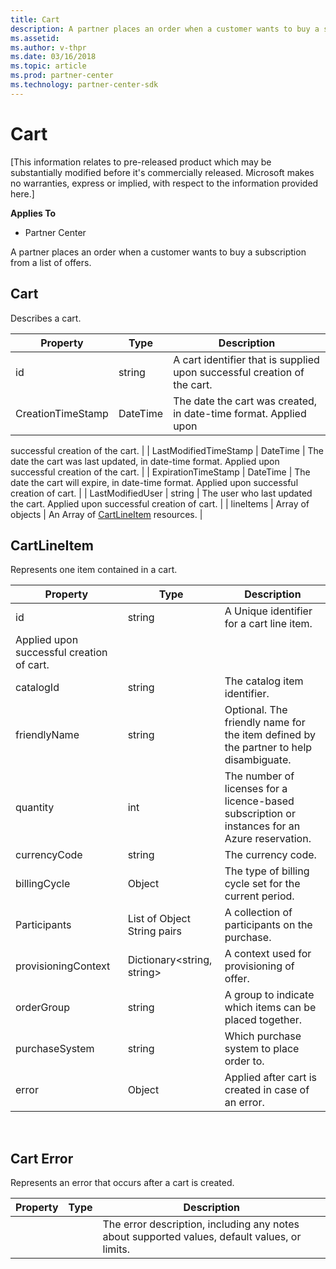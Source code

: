 ```yaml
---
title: Cart
description: A partner places an order when a customer wants to buy a subscription from a list of offers.
ms.assetid: 
ms.author: v-thpr
ms.date: 03/16/2018
ms.topic: article
ms.prod: partner-center
ms.technology: partner-center-sdk
---
```


# Cart

[This information relates to pre-released product which may be substantially modified before it's commercially released. Microsoft makes no warranties, express or implied, with respect to the information provided here.]

<span class="sidebar_heading" style="font-weight: bold;">Applies
To</span>

-   Partner Center


A partner places an order when a customer wants to buy a subscription from a list of offers.



## <span id="cart"></span><span id="CART"></span>Cart


Describes a cart.

| Property            | Type                                                           | Description                                                 |
|---------------------|----------------------------------------------------------------|-------------------------------------------------------------|
| id                  | string                                                         | A cart identifier that is supplied upon successful creation of the cart.                                   |
|CreationTimeStamp    | DateTime                                                       | The date the cart was created, in date-time format. Applied upon 
successful creation of the cart.
 |
| LastModifiedTimeStamp | DateTime                                                     | The date the cart was last updated, in date-time format. 
Applied upon successful creation of the cart.
 |
| ExpirationTimeStamp   | DateTime                                                     | The date the cart will expire, in date-time format.
 Applied upon successful creation of cart.
    |
| LastModifiedUser    | string                                                         | The user who last updated the cart. Applied upon successful 
creation of cart.
           |
| lineItems           | Array of objects                                               | An Array of [CartLineItem](#cart-line-item) resources.                                   |



## <span id="cartLineItem"></span><span id="cartlineitem"></span><span id="CARTLINEITEM"></span>CartLineItem


Represents one item contained in a cart.

| Property             | Type                                      | Description                                                                                                                                                                                                                                |
|----------------------|-------------------------------------------|--------------------------------------------------------------------------------------------------------------------------------------------------------------------------------------------------------------------------------------------|
| id                   | string                                    | A Unique identifier for a cart line item.
Applied upon successful creation of cart.                                                                                                                                                                                                                       |
| catalogId            | string                                    | The catalog item identifier.                                                                                                                                                                                                                |
| friendlyName         | string                                    | Optional. The friendly name for the item defined by the partner to help disambiguate.                                                                                                                                              |
| quantity             | int                                       | The number of licenses for a licence-based subscription or instances for an Azure reservation.                                                                                                                                                                                |
| currencyCode         | string                                    | The currency code.                                                                                                                                                                                |
| billingCycle         | Object                                    | The type of billing cycle set for the current period.    |
| Participants         | List of Object String pairs               | A collection of participants on the purchase.     |
| provisioningContext  | Dictionary<string, string>                | A context used for provisioning of offer.                                                                                                                                               |
| orderGroup           | string                                    | A group to indicate which items can be placed together.    |
| purchaseSystem       | string                                    | Which purchase system to place order to.    |
| error                | Object                                    | Applied after cart is created in case of an error.    |

 

## <span id="cartError"></span><span id="carterror"></span><span id="CARTERROR"></span>Cart Error


Represents an error that occurs after a cart is created.

| Property           | Type                                         | Description                                                                                   |
|--------------------|----------------------------------------------|-----------------------------------------------------------------------------------------------|
| <name>             | <type>                                       | The error description, including any notes about supported values, default values, or limits. |




 




